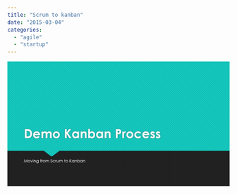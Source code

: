 ```yaml
---
title: "Scrum to kanban"
date: "2015-03-04"
categories: 
  - "agile"
  - "startup"
---
```


  

[![Kanban Process](images/Kanban-Process_thumb.gif "Kanban Process")](http://blog.mckelt.com/https://raw.githubusercontent.com/chrismckelt/chrismckelt.github.io/master/_posts/posts/images//2020/08/Kanban-Process.gif)
